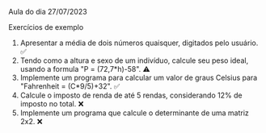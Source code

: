 Aula do dia 27/07/2023

Exercícios de exemplo

1. Apresentar a média de dois números quaisquer, digitados pelo usuário. ✅
2. Tendo como a altura e sexo de um indivíduo, calcule seu peso ideal, usando a formula "P = (72,7\*h)-58". ⚠️
3. Implemente um programa para calcular um valor de graus Celsius para "Fahrenheit = (C\*9/5)+32". ✅
4. Calcule o imposto de renda de até 5 rendas, considerando 12% de imposto no total. ❌
5. Implemente um programa que calcule o determinante de uma matriz 2x2. ❌
